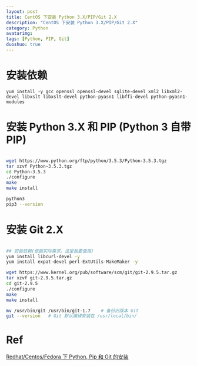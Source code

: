 ```yaml
---
layout: post
title: CentOS 下安装 Python 3.X/PIP/Git 2.X
description: "CentOS 下安装 Python 3.X/PIP/Git 2.X"
category: Python
avatarimg:
tags: [Python, PIP, Git]
duoshuo: true
---
```


# 安装依赖

`yum install -y gcc openssl openssl-devel sqlite-devel xml2 libxml2-devel libxslt libxslt-devel python-pyasn1 libffi-devel python-pyasn1-modules `

 
# 安装 Python 3.X 和 PIP (Python 3 自带 PIP)

```bash

wget https://www.python.org/ftp/python/3.5.3/Python-3.5.3.tgz
tar xzvf Python-3.5.3.tgz
cd Python-3.5.3
./configure 
make
make install

python3
pip3 --version

```    

# 安装 Git 2.X

```bash

## 安装依赖(依据实际需求，这里我要使用)
yum install libcurl-devel -y
yum install expat-devel perl-ExtUtils-MakeMaker -y

wget https://www.kernel.org/pub/software/scm/git/git-2.9.5.tar.gz
tar xzvf git-2.9.5.tar.gz
cd git-2.9.5
./configure 
make
make install

mv /usr/bin/git /usr/bin/git-1.7    # 备份旧版本 Git 
git --version   # Git 默认编译安装在 /usr/local/bin/

```    


# Ref
[Redhat/Centos/Fedora 下 Python, Pip 和 Git 的安装](https://python.freelycode.com/contribution/detail/284)  
